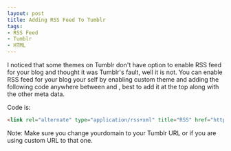 ```yaml
---
layout: post
title: Adding RSS Feed To Tumblr
tags:
- RSS Feed
- Tumblr
- HTML
---
```

I noticed that some themes on Tumblr don't have option to enable RSS feed for
your blog and thought it was Tumblr's fault, well it is not. You can enable
RSS feed for your blog your self by enabling custom theme and adding the
following code anywhere between <head> and </head>, best to add it at the top
along with the other meta data.

Code is:

``` html
<link rel="alternate" type="application/rss+xml" title="RSS" href="http://yourdomain.com/rss"/>
```

Note: Make sure you change yourdomain to your Tumblr URL or if you are using
custom URL to that one.

